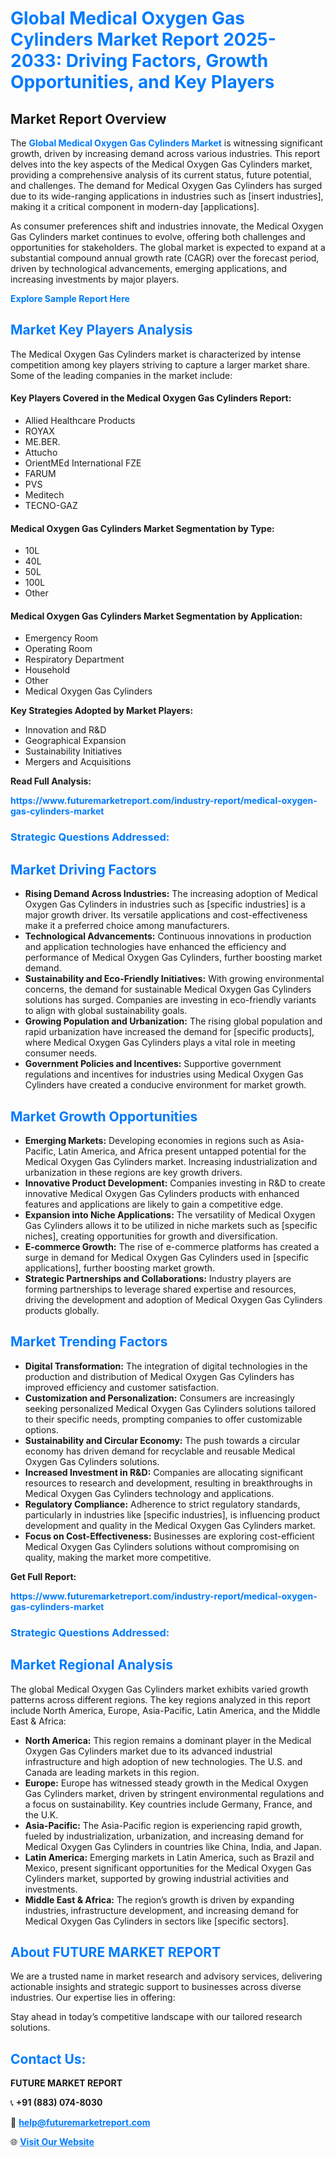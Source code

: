 <h1 style="color: #007BFF;">Global Medical Oxygen Gas Cylinders Market Report 2025-2033: Driving Factors, Growth Opportunities, and Key Players</h1>

<section id="overview">
<h2>Market Report Overview</h2>
<p>The <a href="https://www.futuremarketreport.com/industry-report/medical-oxygen-gas-cylinders-market" style="color: #007BFF; text-decoration: none;"><strong>Global Medical Oxygen Gas Cylinders Market</strong></a> is witnessing significant growth, driven by increasing demand across various industries. This report delves into the key aspects of the Medical Oxygen Gas Cylinders market, providing a comprehensive analysis of its current status, future potential, and challenges. The demand for Medical Oxygen Gas Cylinders has surged due to its wide-ranging applications in industries such as [insert industries], making it a critical component in modern-day [applications].</p>
<p>As consumer preferences shift and industries innovate, the Medical Oxygen Gas Cylinders market continues to evolve, offering both challenges and opportunities for stakeholders. The global market is expected to expand at a substantial compound annual growth rate (CAGR) over the forecast period, driven by technological advancements, emerging applications, and increasing investments by major players.</p>
</section>

<section id="overview">
<p><a href="https://www.futuremarketreport.com/request-sample/reportId=125312" style="color: #007BFF; text-decoration: none;"><strong>Explore Sample Report Here</strong></a></p>
</section>

<section id="key-players">
<h2 style="color: #007BFF;">Market Key Players Analysis</h2>
<p>The Medical Oxygen Gas Cylinders market is characterized by intense competition among key players striving to capture a larger market share. Some of the leading companies in the market include:</p>
<h4>Key Players Covered in the Medical Oxygen Gas Cylinders Report:</h4>
<ul><li>Allied Healthcare Products</li><li>ROYAX</li><li>ME.BER.</li><li>Attucho</li><li>OrientMEd International FZE</li><li>FARUM</li><li>PVS</li><li>Meditech</li><li>TECNO-GAZ</li></ul>
<h4>Medical Oxygen Gas Cylinders Market Segmentation by Type:</h4>
<ul><li>10L</li><li>40L</li><li>50L</li><li>100L</li><li>Other</li></ul>

<h4>Medical Oxygen Gas Cylinders Market Segmentation by Application:</h4>
<ul><li>Emergency Room</li><li>Operating Room</li><li>Respiratory Department</li><li>Household</li><li>Other</li><li>Medical Oxygen Gas Cylinders</li></ul>
<p><strong>Key Strategies Adopted by Market Players:</strong></p>
<ul>
<li>Innovation and R&D</li>
<li>Geographical Expansion</li>
<li>Sustainability Initiatives</li>
<li>Mergers and Acquisitions</li>
</ul>
</section>

<section>
<p><strong>Read Full Analysis: </strong></p><a href="https://www.futuremarketreport.com/industry-report/medical-oxygen-gas-cylinders-market" style="color: #007BFF; text-decoration: none;"><strong>https://www.futuremarketreport.com/industry-report/medical-oxygen-gas-cylinders-market</strong></a>
<h3 style="color: #007BFF;">Strategic Questions Addressed:</h3>
</section>

<section id="driving-factors">
<h2 style="color: #007BFF;">Market Driving Factors</h2>
<ul>
<li><strong>Rising Demand Across Industries:</strong> The increasing adoption of Medical Oxygen Gas Cylinders in industries such as [specific industries] is a major growth driver. Its versatile applications and cost-effectiveness make it a preferred choice among manufacturers.</li>
<li><strong>Technological Advancements:</strong> Continuous innovations in production and application technologies have enhanced the efficiency and performance of Medical Oxygen Gas Cylinders, further boosting market demand.</li>
<li><strong>Sustainability and Eco-Friendly Initiatives:</strong> With growing environmental concerns, the demand for sustainable Medical Oxygen Gas Cylinders solutions has surged. Companies are investing in eco-friendly variants to align with global sustainability goals.</li>
<li><strong>Growing Population and Urbanization:</strong> The rising global population and rapid urbanization have increased the demand for [specific products], where Medical Oxygen Gas Cylinders plays a vital role in meeting consumer needs.</li>
<li><strong>Government Policies and Incentives:</strong> Supportive government regulations and incentives for industries using Medical Oxygen Gas Cylinders have created a conducive environment for market growth.</li>
</ul>
</section>

<section id="growth-opportunities">
<h2 style="color: #007BFF;">Market Growth Opportunities</h2>
<ul>
<li><strong>Emerging Markets:</strong> Developing economies in regions such as Asia-Pacific, Latin America, and Africa present untapped potential for the Medical Oxygen Gas Cylinders market. Increasing industrialization and urbanization in these regions are key growth drivers.</li>
<li><strong>Innovative Product Development:</strong> Companies investing in R&D to create innovative Medical Oxygen Gas Cylinders products with enhanced features and applications are likely to gain a competitive edge.</li>
<li><strong>Expansion into Niche Applications:</strong> The versatility of Medical Oxygen Gas Cylinders allows it to be utilized in niche markets such as [specific niches], creating opportunities for growth and diversification.</li>
<li><strong>E-commerce Growth:</strong> The rise of e-commerce platforms has created a surge in demand for Medical Oxygen Gas Cylinders used in [specific applications], further boosting market growth.</li>
<li><strong>Strategic Partnerships and Collaborations:</strong> Industry players are forming partnerships to leverage shared expertise and resources, driving the development and adoption of Medical Oxygen Gas Cylinders products globally.</li>
</ul>
</section>

<section id="trending-factors">
<h2 style="color: #007BFF;">Market Trending Factors</h2>
<ul>
<li><strong>Digital Transformation:</strong> The integration of digital technologies in the production and distribution of Medical Oxygen Gas Cylinders has improved efficiency and customer satisfaction.</li>
<li><strong>Customization and Personalization:</strong> Consumers are increasingly seeking personalized Medical Oxygen Gas Cylinders solutions tailored to their specific needs, prompting companies to offer customizable options.</li>
<li><strong>Sustainability and Circular Economy:</strong> The push towards a circular economy has driven demand for recyclable and reusable Medical Oxygen Gas Cylinders solutions.</li>
<li><strong>Increased Investment in R&D:</strong> Companies are allocating significant resources to research and development, resulting in breakthroughs in Medical Oxygen Gas Cylinders technology and applications.</li>
<li><strong>Regulatory Compliance:</strong> Adherence to strict regulatory standards, particularly in industries like [specific industries], is influencing product development and quality in the Medical Oxygen Gas Cylinders market.</li>
<li><strong>Focus on Cost-Effectiveness:</strong> Businesses are exploring cost-efficient Medical Oxygen Gas Cylinders solutions without compromising on quality, making the market more competitive.</li>
</ul>
</section>

<section>
<p><strong>Get Full Report: </strong></p><a href="https://www.futuremarketreport.com/industry-report/medical-oxygen-gas-cylinders-market" style="color: #007BFF; text-decoration: none;"><strong>https://www.futuremarketreport.com/industry-report/medical-oxygen-gas-cylinders-market</strong></a>
<h3 style="color: #007BFF;">Strategic Questions Addressed:</h3>
</section>


<section id="regional-analysis">
<h2 style="color: #007BFF;">Market Regional Analysis</h2>
<p>The global Medical Oxygen Gas Cylinders market exhibits varied growth patterns across different regions. The key regions analyzed in this report include North America, Europe, Asia-Pacific, Latin America, and the Middle East & Africa:</p>
<ul>
<li><strong>North America:</strong> This region remains a dominant player in the Medical Oxygen Gas Cylinders market due to its advanced industrial infrastructure and high adoption of new technologies. The U.S. and Canada are leading markets in this region.</li>
<li><strong>Europe:</strong> Europe has witnessed steady growth in the Medical Oxygen Gas Cylinders market, driven by stringent environmental regulations and a focus on sustainability. Key countries include Germany, France, and the U.K.</li>
<li><strong>Asia-Pacific:</strong> The Asia-Pacific region is experiencing rapid growth, fueled by industrialization, urbanization, and increasing demand for Medical Oxygen Gas Cylinders in countries like China, India, and Japan.</li>
<li><strong>Latin America:</strong> Emerging markets in Latin America, such as Brazil and Mexico, present significant opportunities for the Medical Oxygen Gas Cylinders market, supported by growing industrial activities and investments.</li>
<li><strong>Middle East & Africa:</strong> The region’s growth is driven by expanding industries, infrastructure development, and increasing demand for Medical Oxygen Gas Cylinders in sectors like [specific sectors].</li>
</ul>
</section>

<footer>
<h2 style="color: #007BFF;">About FUTURE MARKET REPORT</h2>
<p>We are a trusted name in market research and advisory services, delivering actionable insights and strategic support to businesses across diverse industries. Our expertise lies in offering:</p>

<p>Stay ahead in today’s competitive landscape with our tailored research solutions.</p>

<h2 style="color: #007BFF;">Contact Us:</h2>
<p><strong>FUTURE MARKET REPORT</strong></p>
<p>📞 <strong>+91 (883) 074-8030</strong></p>
<p>📧 <strong><a href="mailto:help@futuremarketreport.com" style="color: #007BFF;">help@futuremarketreport.com</a></strong></p>
<p>🌐 <strong><a href="https://www.futuremarketreport.com/" style="color: #007BFF;">Visit Our Website</a></strong></p>
</footer>